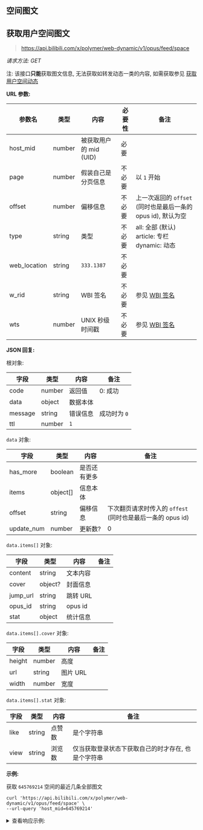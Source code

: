 ## 空间图文

## 获取用户空间图文

> https://api.bilibili.com/x/polymer/web-dynamic/v1/opus/feed/space

*请求方法: GET*

注: 该接口**只能**获取图文信息, 无法获取如转发动态一类的内容, 如需获取参见 [获取用户空间动态](docs/dynamic/space.md)

**URL 参数:**

| 参数名   | 类型   | 内容 | 必要性 | 备注 |
| -------- | ------ | ---- | ------ | ---- |
| host_mid | number | 被获取用户的 mid (UID) | 必要 |      |
| page     | number | 假装自己是分页信息 | 不必要 | 以 `1` 开始 |
| offset   | number | 偏移信息 | 不必要 | 上一次返回的 `offset` (同时也是最后一条的 opus id),  默认为空 |
| type     | string | 类型 | 不必要 | all: 全部 (默认)<br />article: 专栏<br />dynamic: 动态 |
| web_location | string | `333.1387` | 不必要 |  |
| w_rid    | string | WBI 签名 | 不必要 | 参见 [WBI 签名](../miac/sign/wbi.md) |
| wts      | number | UNIX 秒级时间戳 | 不必要 | 参见 [WBI 签名](../miac/sign/wbi.md) |

**JSON 回复:**

根对象:

| 字段 | 类型 | 内容 | 备注 |
| ---- | ---- | ---- | ---- |
| code | number | 返回值 | 0: 成功 |
| data | object | 数据本体 |  |
| message | string | 错误信息 | 成功时为 `0` |
| ttl | number | `1` |  |

`data` 对象:

| 字段 | 类型 | 内容 | 备注 |
| ---- | ---- | ---- | ---- |
| has_more | boolean | 是否还有更多 |  |
| items | object[] | 信息本体 |  |
| offset | string | 偏移信息 | 下次翻页请求时传入的 `offest` (同时也是最后一条的 opus id) |
| update_num | number | 更新数? | 0 |

`data.items[]` 对象:

| 字段 | 类型 | 内容 | 备注 |
| ---- | ---- | ---- | ---- |
| content | string | 文本内容 |  |
| cover | object? | 封面信息 |  |
| jump_url | string | 跳转 URL |  |
| opus_id | string | opus id |  |
| stat | object | 统计信息 |  |

`data.items[].cover` 对象:

| 字段 | 类型 | 内容 | 备注 |
| ---- | ---- | ---- | ---- |
| height | number | 高度 |  |
| url | string | 图片 URL |  |
| width | number | 宽度 |  |

`data.items[].stat` 对象:

| 字段 | 类型 | 内容 | 备注 |
| ---- | ---- | ---- | ---- |
| like | string | 点赞数 | 是个字符串 |
| view | string | 浏览数 | 仅当获取登录状态下获取自己的时才存在, 也是个字符串 |

**示例:**

获取 `645769214` 空间的最近几条全部图文

```shell
curl 'https://api.bilibili.com/x/polymer/web-dynamic/v1/opus/feed/space' \
--url-query 'host_mid=645769214' 
```

<details>
<summary>查看响应示例:</summary>

```json
{
  "code": 0,
  "data": {
    "has_more": true,
    "items": [
      {
        "content": "我在 Google I/O 2025 的 puzzle 取得了获胜的优异成绩, 你也来试试吧",
        "cover": {
          "height": 1640,
          "url": "http://i0.hdslb.com/bfs/new_dyn/a48c47c07bf19f07c01b489eb6b42e63645769214.jpg",
          "width": 720
        },
        "jump_url": "//www.bilibili.com/opus/1057955152016703512",
        "opus_id": "1057955152016703512",
        "stat": {
          "like": "1"
        }
      },
      {
        "content": "通过 DevTools 绕过 SSR 抓包某站专栏正文接口",
        "cover": {
          "height": 430,
          "url": "http://i0.hdslb.com/bfs/article/9071997152b6fec0ae465fe2a86b580e645769214.jpg",
          "width": 768
        },
        "jump_url": "//www.bilibili.com/opus/1056353752004427792",
        "opus_id": "1056353752004427792",
        "stat": {
          "like": "3"
        }
      },
      {
        "content": "今天也是看上 Minecraft 大电影 了, 看的人几乎没有, 虽然看的是中配, 总体上感觉剧情有趣甚至有点小感动, 音乐也感觉不错, 价格也实惠",
        "cover": {
          "height": 4080,
          "url": "http://i0.hdslb.com/bfs/new_dyn/408d4e2b2ad8df6873c303cf26f571db645769214.jpg",
          "width": 3060
        },
        "jump_url": "//www.bilibili.com/opus/1052711525276450824",
        "opus_id": "1052711525276450824",
        "stat": {
          "like": "3"
        }
      },
      {
        "content": "糟了没注意, 自己成小丑了",
        "cover": {
          "height": 1640,
          "url": "http://i0.hdslb.com/bfs/new_dyn/6ebb3894cfab53966d6e440e4f5a905d645769214.jpg",
          "width": 720
        },
        "jump_url": "//www.bilibili.com/opus/1051313732437671938",
        "opus_id": "1051313732437671938",
        "stat": {
          "like": "3"
        }
      },
      {
        "content": "好消息, 我免费了, 想玩的随时联系\nhttps://t.me/c/2148747379/77",
        "cover": {
          "height": 720,
          "url": "http://i0.hdslb.com/bfs/new_dyn/fbc2b38406099df0bdaea47d08daa6f1645769214.jpg",
          "width": 1640
        },
        "jump_url": "//www.bilibili.com/opus/1050579658107518984",
        "opus_id": "1050579658107518984",
        "stat": {
          "like": "2"
        }
      },
      {
        "content": "认真的, 我的 Linux 发行版是 Android",
        "cover": {
          "height": 1080,
          "url": "http://i0.hdslb.com/bfs/new_dyn/3e512d84361323c319f79061d2f078d1645769214.jpg",
          "width": 1440
        },
        "jump_url": "//www.bilibili.com/opus/1032607998809210903",
        "opus_id": "1032607998809210903",
        "stat": {
          "like": "8"
        }
      },
      {
        "content": "于学校机房启动 QEMU 珍贵影像",
        "cover": {
          "height": 1080,
          "url": "http://i0.hdslb.com/bfs/new_dyn/2fdc7524449b029f8baf241d94663256645769214.jpg",
          "width": 1440
        },
        "jump_url": "//www.bilibili.com/opus/993403941079220225",
        "opus_id": "993403941079220225",
        "stat": {
          "like": "3"
        }
      },
      {
        "content": "BAC 正处于历史以来最困难的时期 - 中秋考古有感",
        "cover": {
          "height": 188,
          "url": "https://i0.hdslb.com/bfs/article/0c9b5e20356e07f89a8bb7769fef8eeb645769214.jpg",
          "width": 640
        },
        "jump_url": "//www.bilibili.com/opus/985444108243828741",
        "opus_id": "985444108243828741",
        "stat": {
          "like": "7"
        }
      },
      {
        "content": "发送文件到手机的 N 种正确姿势",
        "cover": {
          "height": 420,
          "url": "http://i0.hdslb.com/bfs/article/56a4024abebf7ed1166a1d247bb5cf64645769214.jpg",
          "width": 750
        },
        "jump_url": "//www.bilibili.com/opus/971804623539011587",
        "opus_id": "971804623539011587",
        "stat": {
          "like": "8"
        }
      },
      {
        "content": "我在朝鲜?",
        "cover": {
          "height": 468,
          "url": "http://i0.hdslb.com/bfs/new_dyn/ea12cca6abd75fe3fb5ad1abd1f347d3645769214.png",
          "width": 474
        },
        "jump_url": "//www.bilibili.com/opus/971255284349534210",
        "opus_id": "971255284349534210",
        "stat": {
          "like": "5"
        }
      },
      {
        "content": "一周没上 B 站就 99+ 了?",
        "cover": {
          "height": 284,
          "url": "http://i0.hdslb.com/bfs/new_dyn/9e3b889fd2dc75e9bae38a13e55fee26645769214.png",
          "width": 165
        },
        "jump_url": "//www.bilibili.com/opus/970197833343827970",
        "opus_id": "970197833343827970",
        "stat": {
          "like": "6"
        }
      },
      {
        "content": "今天因为Linux被骂, 决定放弃支持 Windows. 而且明天要开始军训了, 将停更若干时间, 遂发此动态, 望不知.",
        "cover": {
          "height": 1080,
          "url": "http://i0.hdslb.com/bfs/new_dyn/0f6f939334104ddc347566514fa4bfa7645769214.jpg",
          "width": 1440
        },
        "jump_url": "//www.bilibili.com/opus/967717348014293017",
        "opus_id": "967717348014293017",
        "stat": {
          "like": "73"
        }
      },
      {
        "content": "我的萌ICP备案通过了!",
        "cover": {
          "height": 2712,
          "url": "http://i0.hdslb.com/bfs/new_dyn/0a9bb3e82bbefe499b10b7fd02f2a4f4645769214.jpg",
          "width": 1220
        },
        "jump_url": "//www.bilibili.com/opus/956241611959828547",
        "opus_id": "956241611959828547",
        "stat": {
          "like": "1"
        }
      },
      {
        "content": "新年第一个AP",
        "cover": {
          "height": 1220,
          "url": "https://album.biliimg.com/bfs/new_dyn/ea5a39d37a4a1f20f32b25bfed466004645769214.jpg",
          "width": 2712
        },
        "jump_url": "//www.bilibili.com/opus/896448108088524805",
        "opus_id": "896448108088524805",
        "stat": {
          "like": "1"
        }
      },
      {
        "content": "新年快乐？",
        "cover": {
          "height": 605,
          "url": "https://album.biliimg.com/bfs/new_dyn/dab5d3e2ff03027215e5bfd4933abe45645769214.jpg",
          "width": 1220
        },
        "jump_url": "//www.bilibili.com/opus/896342627995090966",
        "opus_id": "896342627995090966",
        "stat": {
          "like": "1"
        }
      },
      {
        "content": "我回苏州了",
        "cover": {
          "height": 1280,
          "url": "https://album.biliimg.com/bfs/new_dyn/65c880f64997fab0c79527649d7fbe1b645769214.png",
          "width": 720
        },
        "jump_url": "//www.bilibili.com/opus/831507996405137432",
        "opus_id": "831507996405137432",
        "stat": {
          "like": "1"
        }
      },
      {
        "content": "Phigros RKS 12 纪念",
        "cover": {
          "height": 720,
          "url": "https://album.biliimg.com/bfs/new_dyn/dab03003aee2166987428857acbf4ffb645769214.png",
          "width": 1280
        },
        "jump_url": "//www.bilibili.com/opus/830690195959447605",
        "opus_id": "830690195959447605",
        "stat": {
          "like": "0"
        }
      },
      {
        "content": "现在知道B站推荐机制有多烂了吧",
        "cover": {
          "height": 1280,
          "url": "https://album.biliimg.com/bfs/new_dyn/05a5f769bed2705d2c8c3c69f60441df645769214.png",
          "width": 720
        },
        "jump_url": "//www.bilibili.com/opus/829284474633060387",
        "opus_id": "829284474633060387",
        "stat": {
          "like": "0"
        }
      },
      {
        "content": "求证: B站创始人们的成分\n证: [图片]",
        "cover": {
          "height": 1600,
          "url": "https://album.biliimg.com/bfs/new_dyn/830a9bbc3d5179a6d33af97e5baac7c8645769214.jpg",
          "width": 720
        },
        "jump_url": "//www.bilibili.com/opus/828071498582327315",
        "opus_id": "828071498582327315",
        "stat": {
          "like": "1"
        }
      },
      {
        "content": "如果排除掉可能的误差, 14=12.",
        "cover": {
          "height": 720,
          "url": "https://album.biliimg.com/bfs/new_dyn/79823dd0b617af6fc71126d6e042de3f645769214.png",
          "width": 1280
        },
        "jump_url": "//www.bilibili.com/opus/827727935543705620",
        "opus_id": "827727935543705620",
        "stat": {
          "like": "1"
        }
      }
    ],
    "offset": "827727935543705620",
    "update_num": 0
  },
  "message": "0",
  "ttl": 1
}
```
</details>

<!-- Generated by json-apidoc-gen @ 2025-05-01T00:59:41.402217612Z -->

